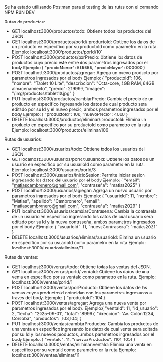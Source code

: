 Se ha estado utilizando Postman para el testing de las rutas con el comando NPM RUN DEV

Rutas de productos:
- GET localhost:3000/productos/todo: Obtiene todos los productos del JSON.
- GET localhost:3000/productos/porId/:productoId: Obtiene los datos de un producto en especifico por su productoId como parametro en la ruta.
  Ejemplo: localhost:3000/productos/porId/101
- POST localhost:3000/productos/porPrecio: Obtiene los datos de productos cuyo precio este entre dos parametros ingresados por el body
  Ejemplo: {
    "precioMenor": 555555,
    "precioMayor": 900000
  }
- POST localhost:3000/productos/agregar: Agrega un nuevo producto por parametros ingresados por el body
  Ejemplo: {
    "productoId": 106,
    "nombre": "Tablet 10 Lite",
    "descripcion": "Octa-core, 4GB RAM, 64GB almacenamiento",
    "precio": 219999,
    "imagen": "/img/productos/tablet10.jpg"
  }
- PUT localhost:3000/productos/cambiarPrecio: Cambia el precio de un producto en especifico ingresando los datos de cual producto sera editado por su Id y el nuevo precio, ambos parametros ingresados por el body
  Ejemplo: {
    "productoId": 106,
    "nuevoPrecio": 4000
  }
- DELETE localhost:3000/productos/eliminar/:productoId: Elimina un producto en especifico por su productoId como parametro en la ruta
  Ejemplo: localhost:3000/productos/eliminar/106

Rutas de usuarios:
- GET localhost:3000/usuarios/todo: Obtiene todos los usuarios del JSON.
- GET localhost:3000/usuarios/porId/:usuarioId: Obtiene los datos de un usuario en especifico por su usuarioId como parametro en la ruta.
  Ejemplo: localhost:3000/usuarios/porId/3
- POST localhost:3000/usuarios/inicioSesion: Permite iniciar sesion ingresando los datos del usuario por el body
  Ejemplo: {
    "email": "matiascambronero@gmail.com",
    "contraseña": "matias2025"
  }
- POST localhost:3000/usuarios/agregar: Agrega un nuevo usuario por parametros ingresados por el body
  Ejemplo: {
        "usuarioId": 11,
        "nombre": "Matias",
        "apellido": "Cambronero",
        "email": "matiascambronero@gmail.com",
        "contraseña": "matias2029"
    }
- PUT localhost:3000/usuarios/cambiarContrasena: Cambia la contrasela de un usuario en especifico ingresando los datos de cual usuario sera editado por su Id y la nueva contraseña, ambos parametros ingresados por el body
  Ejemplo: {
    "usuarioId": 11,
    "nuevaContrasena": "matias2021"
    }
- DELETE localhost:3000/usuarios/eliminar/:usuarioId: Elimina un usuario en especifico por su usuarioId como parametro en la ruta
  Ejemplo: localhost:3000/usuarios/eliminar/11

Rutas de ventas:
- GET localhost:3000/ventas/todo: Obtiene todas las ventas del JSON.
- GET localhost:3000/ventas/porId/:ventaId: Obtiene los datos de una venta en especifico por su ventaId como parametro en la ruta.
  Ejemplo: localhost:3000/ventas/porId/1
- POST localhost:3000/ventas/porProducto: Obtiene los datos de las ventas cuyos productosId coincidan con los parametros ingresados a traves del body.
  Ejemplo: {
    "productoId": 104
  }
- POST localhost:3000/ventas/agregar: Agrega una nueva venta por parametros ingresados por el body.
  Ejemplo:{
        "ventaId": 11,
        "id_usuario": 2,
        "fecha": "2025-09-01",
        "total": 189997,
        "direccion": "Av. Colón 1234, Córdoba",
        "productos": [103,104]
  }
- PUT localhost:3000/ventas/cambiarProductos: Cambia los productos de una venta en especifico ingresando los datos de cual venta sera editada por su Id y los nuevos productos, ambos parametros ingresados por el body
  Ejemplo: {
    "ventaId": 11,
    "nuevosProductos": [101, 105]
  }  
- DELETE localhost:3000/ventas/eliminar:ventaId: Elimina una venta en especifico por su ventaId como parametro en la ruta
Ejemplo: localhost:3000/ventas/eliminar/11

